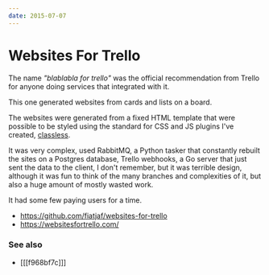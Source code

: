 ```yaml
---
date: 2015-07-07
---
```


# Websites For Trello

The name _"blablabla for trello"_ was the official recommendation from Trello for anyone doing services that integrated with it.

This one generated websites from cards and lists on a board.

The websites were generated from a fixed HTML template that were possible to be styled using the standard for CSS and JS plugins I've created, [classless](b24a7e10).

It was very complex, used RabbitMQ, a Python tasker that constantly rebuilt the sites on a Postgres database, Trello webhooks, a Go server that just sent the data to the client, I don't remember, but it was terrible design, although it was fun to think of the many branches and complexities of it, but also a huge amount of mostly wasted work.

It had some few paying users for a time.

- https://github.com/fiatjaf/websites-for-trello
- https://websitesfortrello.com/

### See also

- [[[f968bf7c]]]
